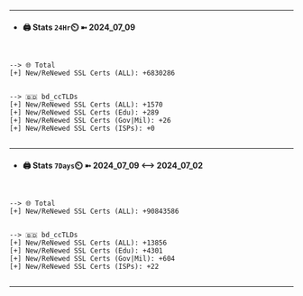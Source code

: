 

---
- #### 🖨️ **Stats** `24Hr`⏲️ ➼ 2024_07_09
```console


--> 🌐 Total
[+] New/ReNewed SSL Certs (ALL): +6830286


--> 🇧🇩 bd_ccTLDs
[+] New/ReNewed SSL Certs (ALL): +1570
[+] New/ReNewed SSL Certs (Edu): +289
[+] New/ReNewed SSL Certs (Gov|Mil): +26
[+] New/ReNewed SSL Certs (ISPs): +0


```

---
- #### 🖨️ **Stats** `7Days`⏲️ ➼ 2024_07_09 <--> 2024_07_02
```console


--> 🌐 Total
[+] New/ReNewed SSL Certs (ALL): +90843586


--> 🇧🇩 bd_ccTLDs
[+] New/ReNewed SSL Certs (ALL): +13856
[+] New/ReNewed SSL Certs (Edu): +4301
[+] New/ReNewed SSL Certs (Gov|Mil): +604
[+] New/ReNewed SSL Certs (ISPs): +22


```

---

